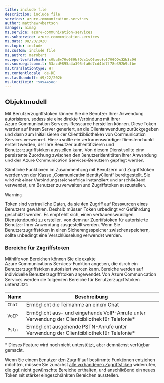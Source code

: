 ```yaml
---
title: include file
description: include file
services: azure-communication-services
author: matthewrobertson
manager: nimag
ms.service: azure-communication-services
ms.subservice: azure-communication-services
ms.date: 08/20/2020
ms.topic: include
ms.custom: include file
ms.author: marobert
ms.openlocfilehash: c0ba8e76e069bf9dc1c96aecdc670699c32b3c96
ms.sourcegitcommit: 53acd9895a4a395efa6d7cd41d7f78e392b9cfbe
ms.translationtype: HT
ms.contentlocale: de-DE
ms.lasthandoff: 09/22/2020
ms.locfileid: "90944588"
---
```

## <a name="object-model"></a>Objektmodell

Mit Benutzerzugriffstoken können Sie die Benutzer Ihrer Anwendung autorisieren, sodass sie eine direkte Verbindung mit Ihrer Azure Communication Services-Ressource herstellen können. Diese Token werden auf Ihrem Server generiert, an die Clientanwendung zurückgegeben und dann zum Initialisieren der Clientbibliotheken von Communication Services verwendet. Hierzu sollte ein vertrauenswürdiger Dienstendpunkt erstellt werden, der Ihre Benutzer authentifizieren und Benutzerzugriffstoken ausstellen kann. Von diesem Dienst sollte eine persistente Zuordnung zwischen den Benutzeridentitäten Ihrer Anwendung und den Azure Communication Services-Benutzern gepflegt werden.

Sämtliche Funktionen im Zusammenhang mit Benutzern und Zugriffstoken werden von der Klasse „CommunicationIdentityClient“ bereitgestellt. Sie wird mit einer Verbindungszeichenfolge instanziiert und anschließend verwendet, um Benutzer zu verwalten und Zugriffstoken auszustellen.

> [!WARNING]
> Token sind vertrauliche Daten, da sie den Zugriff auf Ressourcen eines Benutzers gewähren. Deshalb müssen Token unbedingt vor Gefährdung geschützt werden. Es empfiehlt sich, einen vertrauenswürdigen Dienstendpunkt zu erstellen, von dem nur Zugriffstoken für autorisierte Benutzer Ihrer Anwendung ausgestellt werden. Wenn Sie Benutzerzugriffstoken in einen Sicherungsspeicher zwischenspeichern, sollte unbedingt eine Verschlüsselung verwendet werden.

### <a name="access-token-scopes"></a>Bereiche für Zugriffstoken

Mithilfe von Bereichen können Sie die exakte Azure Communications Services-Funktion angeben, die durch ein Benutzerzugriffstoken autorisiert werden kann. Bereiche werden auf individuelle Benutzerzugriffstoken angewendet. Von Azure Communication Services werden die folgenden Bereiche für Benutzerzugriffstoken unterstützt:

| Name   | Beschreibung                                                                         |
| ------ | ----------------------------------------------------------------------------------- |
| `Chat` | Ermöglicht die Teilnahme an einem Chat                                         |
| `VoIP` | Ermöglicht aus- und eingehende VoIP-Anrufe unter Verwendung der Clientbibliothek für Telefonie* |
| `Pstn` | Ermöglicht ausgehende PSTN-Anrufe unter Verwendung der Clientbibliothek für Telefonie*           |

\* Dieses Feature wird noch nicht unterstützt, aber demnächst verfügbar gemacht.

Wenn Sie einem Benutzer den Zugriff auf bestimmte Funktionen entziehen möchten, müssen Sie zunächst [alle vorhandenen Zugriffstoken](#revoke-user-access-tokens) widerrufen, die ggf. nicht gewünschte Bereiche enthalten, und anschließend ein neues Token mit stärker eingeschränkten Bereichen ausstellen.

